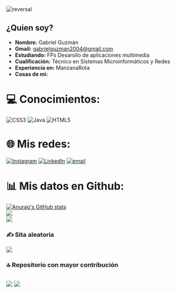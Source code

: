 ![reversal](https://capsule-render.vercel.app/api?type=transparent&text=Hola%20Mundo!&animation=scaleIn&fontColor=FF2500&fontSize=70&fontAlign=25&fontAlignY=50&descAlignY=80&descAlign=25&desc=Gabriel%20Guzmán&descSize=20)

## ¿Quien soy?
- **Nombre:** Gabriel Guzmán
- **Gmail:** gabrielguzman2004@gmail.com
- **Estudiando:** FPs Desarollo de aplicaciones multimedia
- **Cualificación:** Técnico en Sistemas Microinformáticos y Redes
- **Experiencia en:** ManzanaRota
- **Cosas de mi:**

# 💻 Conocimientos:
![CSS3](https://img.shields.io/badge/css3-%231572B6.svg?style=for-the-badge&logo=css3&logoColor=white) ![Java](https://img.shields.io/badge/java-%23ED8B00.svg?style=for-the-badge&logo=openjdk&logoColor=white) ![HTML5](https://img.shields.io/badge/html5-%23E34F26.svg?style=for-the-badge&logo=html5&logoColor=white)

# 🌐 Mis redes:
[![Instagram](https://img.shields.io/badge/Instagram-%23E4405F.svg?logo=Instagram&logoColor=white)](https://instagram.com/gabrielguzman2000) [![LinkedIn](https://img.shields.io/badge/LinkedIn-%230077B5.svg?logo=linkedin&logoColor=white)](https://linkedin.com/in/Gabriel-Guzmán) [![email](https://img.shields.io/badge/Email-D14836?logo=gmail&logoColor=white)](mailto:gabrielguzman2004@gmail.com) 

# 📊 Mis datos en Github:
[![Anurag's GitHub stats](https://github-readme-stats.vercel.app/api?username=Gabriel-Guzman-Ruiz&theme=aura_dark&locale=es&show=reviews,discussions_started,discussions_answered,prs_merged,prs_merged_percentage)](https://github.com/anuraghazra/github-readme-stats)<br/>
![](https://nirzak-streak-stats.vercel.app/?user=Gabriel-Guzman-Ruiz&theme=dark&hide_border=false)<br/>
![](https://github-readme-stats.vercel.app/api/top-langs/?username=Gabriel-Guzman-Ruiz&theme=dark&hide_border=false&include_all_commits=false&count_private=false&layout=compact)

### ✍️ Sita aleatoria
![](https://quotes-github-readme.vercel.app/api?type=horizontal&theme=radical)

### 🔝 Repositorio con mayor contribución
![](https://github-contributor-stats.vercel.app/api?username=Gabriel-Guzman-Ruiz&limit=5&theme=onedark&combine_all_yearly_contributions=true)
[![](https://visitcount.itsvg.in/api?id=Gabriel-Guzman-Ruiz&icon=7&color=4)](https://visitcount.itsvg.in)
---
